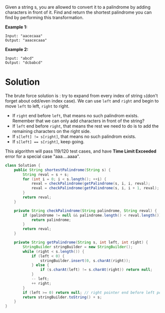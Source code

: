 Given a string s, you are allowed to convert it to a palindrome by adding characters in front of it. Find and return the shortest palindrome you can find by performing this transformation.

__Example 1:__

```
Input: "aacecaaa"
Output: "aaacecaaa"
```

__Example 2:__

```
Input: "abcd"
Output: "dcbabcd"
```

# Solution

The brute force solution is : try to expand from every index of string `s`(don't forget about odd/even index case). We can use `left` and `right` and begin to move `left` to left, `right` to right. 

* If `right` end before `left`, that means no such palindrom exists. Remember that we can only add characters in front of the string?
* If `left` end before `right`, that means the rest we need to do is to add the remaining characters on the right side.
* If `s[left] != s[right]`, that means no such palindrom exists.
* If `s[left] == s[right]`, keep going.

This algorithm will pass 119/120 test cases, and have __Time Limit Exceeded__ error for a special case "aaa....aaaa".

```java
class Solution {
    public String shortestPalindrome(String s) {
        String reval = s + s;
        for (int i = 0; i < s.length(); ++i) {
            reval = checkPalindrome(getPalindrome(s, i, i, reval);
            reval = checkPalindrome(getPalindrome(s, i, i + 1, reval);
        }
        return reval;
    }

    private String checkPalindrome(String palindrome, String reval) {
        if (palindrome != null && palindrome.length() < reval.length()) {
            return palindrome;
        }
        return reval;
    }

    private String getPalindrome(String s, int left, int right) {
        StringBuilder stringBuilder = new StringBuilder();
        while (right < s.length()) {
            if (left < 0) {
                stringBuilder.insert(0, s.charAt(right));
            } else {
                if (s.charAt(left) != s.charAt(right)) return null;
            }
            -- left;
            ++ right;
        }
        if (left >= 0) return null; // right pointer end before left pointer
        return stringBuilder.toString() + s;
    }
}
```
